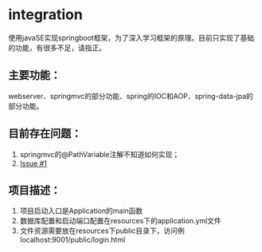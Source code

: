# integration
使用javaSE实现springboot框架，为了深入学习框架的原理。目前只实现了基础的功能，有很多不足，请指正。

## 主要功能：
webserver、springmvc的部分功能、spring的IOC和AOP、spring-data-jpa的部分功能。
## 目前存在问题：
1. springmvc的@PathVariable注解不知道如何实现；
2. [Issue #1](https://github.com/zhukai-git/integration/issues/1)
## 项目描述：
1. 项目启动入口是Application的main函数
2. 数据库配置和启动端口配置在resources下的application.yml文件
3. 文件资源需要放在resources下public目录下，访问例localhost:9001/public/login.html
